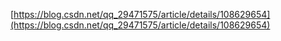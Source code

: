 [https://blog.csdn.net/qq_29471575/article/details/108629654](https://blog.csdn.net/qq_29471575/article/details/108629654)